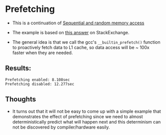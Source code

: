 # Prefetching

- This is a continuation of [Sequential and random memory access](../05_sequential-and-random-memory-access)

- The example is based on [this answer](https://stackoverflow.com/a/31688096/19634193) on StackExchange.

- The general idea is that we call the gcc's `__builtin_prefetch()` function to proactively fetch data to L1 cache, so
  data access will be ~ 100x faster when they are needed.

## Results:

```
Prefetching enabled: 8.108sec
Prefetching disabled: 12.277sec
```

## Thoughts

- It turns out that it will not be easy to come up with a simple example that demonstrates the effect of prefetching
  since we need to almost deterministically predict what will happen next and this determinism can not be discovered by
  compiler/hardware easily.
